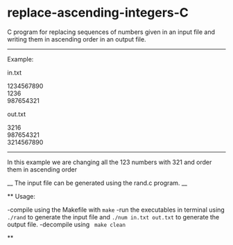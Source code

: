 # replace-ascending-integers-C

C program for replacing sequences of numbers given in an input file and writing them in ascending order in an output file.

***
Example: 

in.txt

1234567890<br>
1236<br>
987654321<br>

out.txt

3216<br>
987654321<br>
3214567890<br>

***
In this example we are changing all the 123 numbers with 321 and order them in ascending order

__ 
The input file can be generated using the rand.c program. 
__

**
Usage: 

-compile using the Makefile with `make`
-run the executables in terminal using ` ./rand` to generate the input file and ` ./num in.txt out.txt ` to generate the output file.
-decompile using ` make clean`

**






